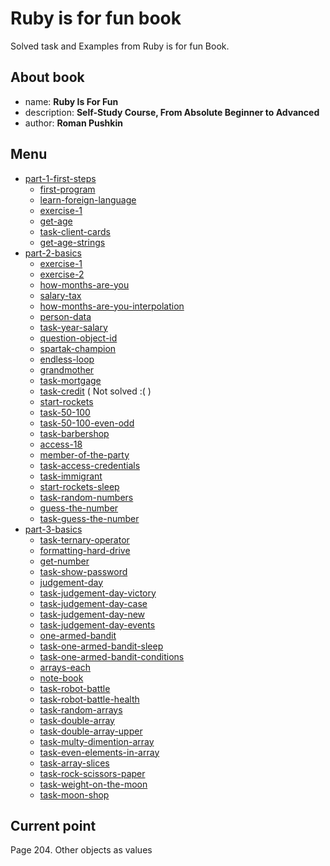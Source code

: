 # Ruby is for fun book

Solved task and Examples from Ruby is for fun Book.

## About book

- name: **Ruby Is For Fun**
- description: **Self-Study Course, From Absolute Beginner to Advanced**
- author: **Roman Pushkin**

## Menu

- [part-1-first-steps](part-1-first-steps)
    - [first-program](part-1-first-steps/first_program.rb)
    - [learn-foreign-language](part-1-first-steps/learn_foreign_language.rb)
    - [exercise-1](part-1-first-steps/exercise_1.rb)
    - [get-age](part-1-first-steps/get_age.rb)
    - [task-client-cards](part-1-first-steps/task-client-cards.rb)
    - [get-age-strings](part-1-first-steps/get_age_strings.rb)
- [part-2-basics](part-2-basics)
    - [exercise-1](part-2-basics/exercise_1.rb)
    - [exercise-2](part-2-basics/exercise_2.rb)
    - [how-months-are-you](part-2-basics/how_months_are_you.rb)
    - [salary-tax](part-2-basics/salary_tax.rb)
    - [how-months-are-you-interpolation](part-2-basics/how_months_are_you_interpolation.rb)
    - [person-data](part-2-basics/person_data.rb)
    - [task-year-salary](part-2-basics/task_year_salary.rb)
    - [question-object-id](part-2-basics/question_object_id.rb)
    - [spartak-champion](part-2-basics/spartak_champion.rb)
    - [endless-loop](part-2-basics/endless_loop.rb)
    - [grandmother](part-2-basics/grandmother.rb)
    - [task-mortgage](part-2-basics/task_mortgage.rb)
    - [task-credit](part-2-basics/task_credit.rb) ( Not solved :( )
    - [start-rockets](part-2-basics/start_rockets.rb)
    - [task-50-100](part-2-basics/task_50_100.rb)
    - [task-50-100-even-odd](part-2-basics/task_50_100_even_odd.rb)
    - [task-barbershop](part-2-basics/task_barbershop.rb)
    - [access-18](part-2-basics/access_18.rb)
    - [member-of-the-party](part-2-basics/member_of_the_party.rb)
    - [task-access-credentials](part-2-basics/task_access_credentials.rb)
    - [task-immigrant](part-2-basics/task_immigrant.rb)
    - [start-rockets-sleep](part-2-basics/start_rockets_sleep.rb)
    - [task-random-numbers](part-2-basics/task_random_numbers.rb)
    - [guess-the-number](part-2-basics/guess_the_number.rb)
    - [task-guess-the-number](part-2-basics/task_guess_the_number.rb)
- [part-3-basics](part-3-time-for-fun)
    - [task-ternary-operator](part-3-time-for-fun/task_ternary_operator.rb)
    - [formatting-hard-drive](part-3-time-for-fun/formatting_hard_drive.rb)
    - [get-number](part-3-time-for-fun/get_number.rb)
    - [task-show-password](part-3-time-for-fun/task_show_password.rb)
    - [judgement-day](part-3-time-for-fun/judgement_day.rb)
    - [task-judgement-day-victory](part-3-time-for-fun/task_judgement_day_victory.rb)
    - [task-judgement-day-case](part-3-time-for-fun/task_judgement_day_case.rb)
    - [task-judgement-day-new](part-3-time-for-fun/task_judgement_day_new.rb)
    - [task-judgement-day-events](part-3-time-for-fun/task_judgement_day_events.rb)
    - [one-armed-bandit](part-3-time-for-fun/one_armed_bandit.rb)
    - [task-one-armed-bandit-sleep](part-3-time-for-fun/task_one_armed_bandit_sleep.rb)
    - [task-one-armed-bandit-conditions](part-3-time-for-fun/task_one_armed_bandit_conditions.rb)
    - [arrays-each](part-3-time-for-fun/arrays_each.rb)
    - [note-book](part-3-time-for-fun/note_book.rb)
    - [task-robot-battle](part-3-time-for-fun/task_robot_battle.rb)
    - [task-robot-battle-health](part-3-time-for-fun/task_robot_battle_health.rb)
    - [task-random-arrays](part-3-time-for-fun/task_random_arrays.rb)
    - [task-double-array](part-3-time-for-fun/task_double_array.rb)
    - [task-double-array-upper](part-3-time-for-fun/task_double_array_upper.rb)
    - [task-multy-dimention-array](part-3-time-for-fun/task_multy_dimention_array.rb)
    - [task-even-elements-in-array](part-3-time-for-fun/task_even_elements_in_array.rb)
    - [task-array-slices](part-3-time-for-fun/task_array_slices.rb)
    - [task-rock-scissors-paper](part-3-time-for-fun/task_rock_scissors_paper.rb)
    - [task-weight-on-the-moon](part-3-time-for-fun/task_weight_on_the_moon.rb)
    - [task-moon-shop](part-3-time-for-fun/task_moon_shop.rb)

## Current point

Page 204. Other objects as values